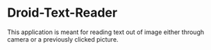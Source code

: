 # Droid-Text-Reader
This application is meant for reading text out of image either through camera or a previously clicked picture.
